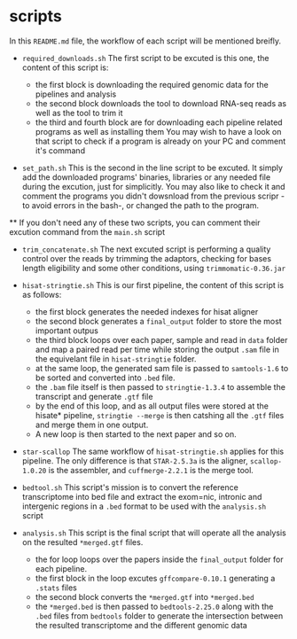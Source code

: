 # scripts

In this `README.md` file, the workflow of each script will be mentioned breifly.
  - `required_downloads.sh`
The first script to be excuted is this one, the content of this script is:
    - the first block is downloading the required genomic data for the pipelines and analysis
    - the second block downloads the tool to download RNA-seq reads as well as the tool to trim it
    - the third and fourth block are for downloading each pipeline related programs as well as installing them
You may wish to have a look on that script to check if a program is already on your PC and comment it's command

  - `set_path.sh` 
This is the second in the line script to be excuted. It simply add the downloaded programs' binaries, libraries or any needed file during the excution, just for simplicitly. 
You may also like to check it and comment the programs you didn't dowsnload from the previous scripr -to avoid errors in the bash-, or changed the path to the program. 

** If you don't need any of these two scripts, you can comment their excution command from the `main.sh` script

  - `trim_concatenate.sh`
The next excuted script is performing a quality control over the reads by trimming the adaptors, checking for bases length eligibility and some other conditions, using `trimmomatic-0.36.jar`

  - `hisat-stringtie.sh`
This is our first pipeline, the content of this script is as follows: 
    - the first block generates the needed indexes for hisat aligner
    - the second block generates a `final_output` folder to store the most important outpus 
    - the third block loops over each paper, sample and read in `data` folder and map a paired read per time while storing the output `.sam` file in the equivelant file in `hisat-stringtie` folder. 
    - at the same loop, the generated sam file is passed to `samtools-1.6` to be sorted and converted into `.bed` file.
    - the `.bam` file itself is then passed to `stringtie-1.3.4` to assemble the transcript and generate `.gtf` file
    - by the end of this loop, and as all output files were stored at the hisate* pipeline, `stringtie --merge` is then catshing all the `.gtf` files and merge them in one output. 
    - A new loop is then started to the next paper and so on. 
    
  - `star-scallop` 
The same workflow of `hisat-stringtie.sh` applies for this pipeline. The only difference is that `STAR-2.5.3a` is the aligner, `scallop-1.0.20` is the assembler, and `cuffmerge-2.2.1` is the merge tool. 

  - `bedtool.sh` 
This script's mission is to convert the reference transcriptome into bed file and extract the exom=nic, intronic and intergenic regions in a `.bed` format to be used with the `analysis.sh` script

  - `analysis.sh`
This script is the final script that will operate all the analysis on the resulted `*merged.gtf` files. 
    - the for loop loops over the papers inside the `final_output` folder for each pipeline.
    - the first block in the loop excutes `gffcompare-0.10.1` generating a `.stats` files
    - the second block converts the `*merged.gtf` into `*merged.bed`
    - the `*merged.bed` is then passed to `bedtools-2.25.0` along with the `.bed` files from `bedtools` folder to generate the intersection between the resulted transcriptome and the different genomic data


